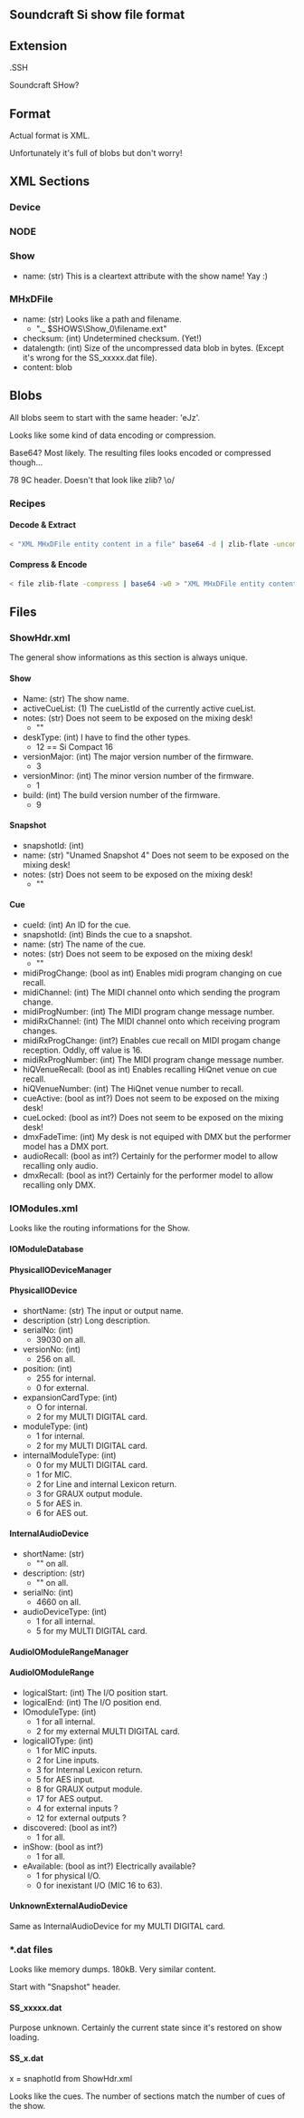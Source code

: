 Soundcraft Si show file format
--------------------------------------

## Extension
.SSH

Soundcraft SHow?

## Format
Actual format is XML.

Unfortunately it's full of blobs but don't worry!

## XML Sections

### Device

### NODE

### Show
- name: (str) This is a cleartext attribute with the show name! Yay :)

### MHxDFile
- name: (str) Looks like a path and filename.
    - "\._ $SHOWS\Show_0\filename.ext"
- checksum: (int) Undetermined checksum. (Yet!)
- datalength: (int) Size of the uncompressed data blob in bytes. (Except it's wrong for the SS_xxxxx.dat file).
- content: blob

## Blobs
All blobs seem to start with the same header: 'eJz'.

Looks like some kind of data encoding or compression.

Base64? Most likely. The resulting files looks encoded or compressed though…

78 9C header. Doesn't that look like zlib? \o/

### Recipes

#### Decode & Extract
```sh
< "XML MHxDFile entity content in a file" base64 -d | zlib-flate -uncompress > file
```

#### Compress & Encode
```sh
< file zlib-flate -compress | base64 -w0 > "XML MHxDFile entity content in a file"
```

## Files

### ShowHdr.xml
The general show informations as this section is always unique.

#### Show
- Name: (str) The show name.
- activeCueList: (1) The cueListId of the currently active cueList.
- notes: (str) Does not seem to be exposed on the mixing desk!
    - ""
- deskType: (int) I have to find the other types.
    - 12 == Si Compact 16
- versionMajor: (int) The major version number of the firmware.
    - 3
- versionMinor: (int) The minor version number of the firmware.
    - 1
- build: (int) The build version number of the firmware.
    - 9

#### Snapshot
- snapshotId: (int)
- name: (str) "Unamed Snapshot 4" Does not seem to be exposed on the mixing desk!
- notes: (str) Does not seem to be exposed on the mixing desk!
    - ""

#### Cue
- cueId: (int) An ID for the cue.
- snapshotId: (int) Binds the cue to a snapshot.
- name: (str) The name of the cue.
- notes: (str) Does not seem to be exposed on the mixing desk!
    - ""
- midiProgChange: (bool as int) Enables midi program changing on cue recall.
- midiChannel: (int) The MIDI channel onto which sending the program change.
- midiProgNumber: (int) The MIDI program change message number.
- midiRxChannel: (int) The MIDI channel onto which receiving program changes.
- midiRxProgChange: (int?) Enables cue recall on MIDI progam change reception. Oddly, off value is 16.
- midiRxProgNumber: (int) The MIDI program change message number.
- hiQVenueRecall: (bool as int) Enables recalling HiQnet venue on cue recall.
- hiQVenueNumber: (int) The HiQnet venue number to recall.
- cueActive: (bool as int?) Does not seem to be exposed on the mixing desk!
- cueLocked: (bool as int?) Does not seem to be exposed on the mixing desk!
- dmxFadeTime: (int) My desk is not equiped with DMX but the performer model has a DMX port.
- audioRecall: (bool as int?) Certainly for the performer model to allow recalling only audio.
- dmxRecall: (bool as int?) Certainly for the performer model to allow recalling only DMX.

### IOModules.xml
Looks like the routing informations for the Show.

#### IOModuleDatabase

#### PhysicalIODeviceManager

#### PhysicalIODevice
- shortName: (str) The input or output name.
- description (str) Long description.
- serialNo: (int)
    - 39030 on all.
- versionNo: (int)
    - 256 on all.
- position: (int)
    - 255 for internal.
    - 0 for external.
- expansionCardType: (int)
    - O for internal.
    - 2 for my MULTI DIGITAL card.
- moduleType: (int)
    - 1 for internal.
    - 2 for my MULTI DIGITAL card.
- internalModuleType: (int)
    - 0 for my MULTI DIGITAL card.
    - 1 for MIC.
    - 2 for Line and internal Lexicon return.
    - 3 for GRAUX output module.
    - 5 for AES in.
    - 6 for AES out.

#### InternalAudioDevice
- shortName: (str)
    - "" on all.
- description: (str)
    - "" on all.
- serialNo: (int)
    - 4660 on all.
- audioDeviceType: (int)
    - 1 for all internal.
    - 5 for my MULTI DIGITAL card.

#### AudioIOModuleRangeManager

#### AudioIOModuleRange
- logicalStart: (int) The I/O position start.
- logicalEnd: (int) The I/O position end.
- IOmoduleType: (int)
    - 1 for all internal.
    - 2 for my external MULTI DIGITAL card.
- logicalIOType: (int)
    - 1 for MIC inputs.
    - 2 for Line inputs.
    - 3 for Internal Lexicon return.
    - 5 for AES input.
    - 8 for GRAUX output module.
    - 17 for AES output.
    - 4 for external inputs ?
    - 12 for external outputs ?
- discovered: (bool as int?)
    - 1 for all.
- inShow: (bool as int?)
    - 1 for all.
- eAvailable: (bool as int?) Electrically available?
    - 1 for physical I/O.
    - 0 for inexistant I/O (MIC 16 to 63).

#### UnknownExternalAudioDevice
Same as InternalAudioDevice for my MULTI DIGITAL card.

### \*.dat files
Looks like memory dumps. 180kB. Very similar content.

Start with "Snapshot" header.

#### SS_xxxxx.dat
Purpose unknown. Certainly the current state since it's restored on show loading.

#### SS_x.dat
x = snaphotId from ShowHdr.xml

Looks like the cues. The number of sections match the number of cues of the show.

